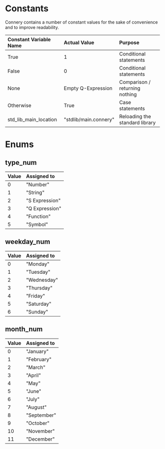 # Constants

Connery contains a number of constant values for the sake of convenience and to improve readability.

| Constant Variable Name     | Actual Value          | Purpose                                  |
|:---------------------------|:----------------------|:-----------------------------------------|
| True                       | 1                     | Conditional statements                   |
| False                      | 0                     | Conditional statements                   |
| None                       | Empty Q-Expression    | Comparison / returning nothing           |
| Otherwise                  | True                  | Case statements                          |
| std_lib_main_location      | "stdlib/main.connery" | Reloading the standard library           |

# Enums

## type_num

| Value   | Assigned to           |
|:--------|:----------------------|
| 0       | "Number"              |
| 1       | "String"              |
| 2       | "S Expression"        |
| 3       | "Q Expression"        |
| 4       | "Function"            |
| 5       | "Symbol"              |

## weekday_num

| Value   | Assigned to           |
|:--------|:----------------------|
| 0       | "Monday"              |
| 1       | "Tuesday"             |
| 2       | "Wednesday"           |
| 3       | "Thursday"            |
| 4       | "Friday"              |
| 5       | "Saturday"            |
| 6       | "Sunday"              |

## month_num

| Value   | Assigned to           |
|:--------|:----------------------|
| 0       | "January"             |
| 1       | "February"            |
| 2       | "March"               |
| 3       | "April"               |
| 4       | "May"                 |
| 5       | "June"                |
| 6       | "July"                |
| 7       | "August"              |
| 8       | "September"           |
| 9       | "October"             |
| 10      | "November"            |
| 11      | "December"            |